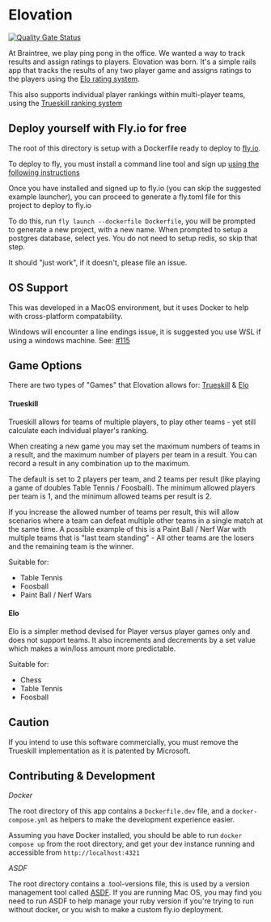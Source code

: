 Elovation
===========================

[![Quality Gate Status](https://sonarcloud.io/api/project_badges/measure?project=elovation_elovation&metric=alert_status)](https://sonarcloud.io/summary/new_code?id=elovation_elovation)

At Braintree, we play ping pong in the office. We wanted a way to track results and assign ratings to players. Elovation was born. It's a simple rails app that tracks the results of any two player game and assigns ratings to the players using the [Elo rating system](http://en.wikipedia.org/wiki/Elo_rating_system).

This also supports individual player rankings within multi-player teams, using the [Trueskill ranking system](http://research.microsoft.com/en-us/projects/trueskill/)

Deploy yourself with Fly.io for free
-------------------------------------
The root of this directory is setup with a Dockerfile ready to deploy to [fly.io](https://fly.io).

To deploy to fly, you must install a command line tool and sign up [using the following instructions](https://fly.io/docs/hands-on/install-flyctl/)

Once you have installed and signed up to fly.io (you can skip the suggested example launcher), you can proceed to generate a fly.toml file for this project to deploy to fly.io

To do this, run `fly launch --dockerfile Dockerfile`, you will be prompted to generate a new project, with a new name. When prompted to setup a postgres database, select yes. You do not need to setup redis, so skip that step.

It should "just work", if it doesn't, please file an issue.

OS Support
----------
This was developed in a MacOS environment, but it uses Docker to help with cross-platform compatability.

Windows will encounter a line endings issue, it is suggested you use WSL if using a windows machine. See: [#115](https://github.com/elovation/elovation/issues/115)

Game Options
------------
There are two types of "Games" that Elovation allows for: [Trueskill](https://en.wikipedia.org/wiki/TrueSkill) & [Elo](https://en.wikipedia.org/wiki/Elo_rating_system)

#### Trueskill
Trueskill allows for teams of multiple players, to play other teams - yet still calculate each individual player's ranking.

When creating a new game you may set the maximum numbers of teams in a result, and the maximum number of players per team in a result. You can record a result in any combination up to the maximum.  

The default is set to 2 players per team, and 2 teams per result (like playing a game of doubles Table Tennis / Foosball). The minimum allowed players per team is 1, and the minimum allowed teams per result is 2.

If you increase the allowed number of teams per result, this will allow scenarios where a team can defeat multiple other teams in a single match at the same time. A possible example of this is a Paint Ball / Nerf War with multiple teams that is "last team standing" - All other teams are the losers and the remaining team is the winner.

Suitable for:
- Table Tennis
- Foosball
- Paint Ball / Nerf Wars

#### Elo
Elo is a simpler method devised for Player versus player games only and does not support teams. It also increments and decrements by a set value which makes a win/loss amount more predictable.

Suitable for:
- Chess
- Table Tennis
- Foosball

Caution
-------
If you intend to use this software commercially, you must remove the Trueskill implementation as it is patented by Microsoft.

Contributing & Development
--------------------------

*Docker*

The root directory of this app contains a `Dockerfile.dev` file, and a `docker-compose.yml` as helpers to make the development experience easier.

Assuming you have Docker installed, you should be able to run `docker compose up` from the root directory, and get your dev instance running and accessible from `http://localhost:4321`

*ASDF*

The root directory contains a .tool-versions file, this is used by a version management tool called [ASDF](https://asdf-vm.com). If you are running Mac OS, you may find you need to run ASDF to help manage your ruby version if you're trying to run without docker, or you wish to make a custom fly.io deployment.
